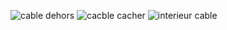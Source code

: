 ![cable dehors](https://user-images.githubusercontent.com/112189073/236237050-9403c215-5abb-4460-8e01-97b95d529729.png)
![cacble cacher](https://user-images.githubusercontent.com/112189073/236237064-dda4411e-ef3e-4b7a-a006-ecebcb6074b1.png)
![interieur cable](https://user-images.githubusercontent.com/112189073/236237455-4b98a308-a22d-434c-8b94-507ce5dd26b2.png)
